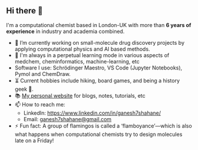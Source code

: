 ## Hi there 👋

I'm a computational chemist based in London-UK with more than **6 years of experience** in industry and academia combined.

- 🔭 I’m currently working on small-molecule drug discovery projects by applying computational physics and AI based methods.
- 🌱 I'm always in a perpetual learning mode in various aspects of medchem, cheminformatics, machine-learning, etc
- Software I use: Schrödinger Maestro, VS Code (Jupyter Notebooks), Pymol and ChemDraw.
- ⏳ Current hobbies include hiking, board games, and being a history geek 📖.
- 📚 <a href="https://computationalchemist.notion.site/Ganesh-Shahane-PhD-a75f015d3f134031bfd47ed915705363">My personal website</a> for blogs, notes, tutorials, etc
- 📫 How to reach me:
  - LinkedIn: https://www.linkedin.com/in/ganesh7shahane/
  - Email: ganesh7shahane@gmail.com
- ⚡ Fun fact: A group of flamingos is called a ‘flamboyance’—which is also what happens when computational chemists try to design molecules late on a Friday!
